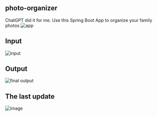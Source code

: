 ## photo-organizer
ChatGPT did it for me.
Use this Spring Boot App to organize your family photos
![app](https://github.com/florentrot/photo-organizer/assets/99581506/e8f88460-dd14-4ca2-a640-c2afae338bc1)

## Input
![input](https://github.com/florentrot/photo-organizer/assets/99581506/66e88eb0-1704-4105-a87b-251f0cf40ecc)

## Output
![final output](https://github.com/florentrot/photo-organizer/assets/99581506/d0bc9de7-1963-4bc7-bd2d-15995f7db060)


## The last update
![image](https://github.com/florentrot/photo-organizer/assets/99581506/445ca41b-254c-43f6-99a4-6c00c8cd7406)

